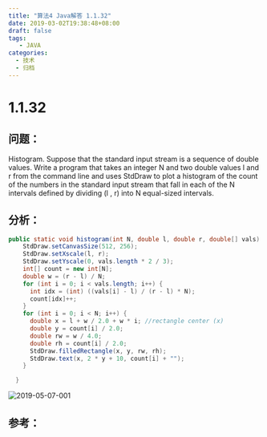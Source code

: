 ```yaml
---
title: "算法4 Java解答 1.1.32"
date: 2019-03-02T19:38:48+08:00
draft: false
tags:
   - JAVA
categories:
  - 技术
  - 归档
---
```



# 1.1.32

## 问题：

Histogram. Suppose that the standard input stream is a sequence of double values. Write a program that takes an integer N and two double values l and r from the command line and uses StdDraw to plot a histogram of the count of the numbers in the standard input stream that fall in each of the N intervals defined by dividing (l , r) into N equal-sized intervals.

## 分析：

```java
public static void histogram(int N, double l, double r, double[] vals) {
    StdDraw.setCanvasSize(512, 256);
    StdDraw.setXscale(l, r);
    StdDraw.setYscale(0, vals.length * 2 / 3);
    int[] count = new int[N];
    double w = (r - l) / N;
    for (int i = 0; i < vals.length; i++) {
      int idx = (int) ((vals[i] - l) / (r - l) * N);
      count[idx]++;
    }
    for (int i = 0; i < N; i++) {
      double x = l + w / 2.0 + w * i; //rectangle center (x)
      double y = count[i] / 2.0;
      double rw = w / 4.0;
      double rh = count[i] / 2.0;
      StdDraw.filledRectangle(x, y, rw, rh);
      StdDraw.text(x, 2 * y + 10, count[i] + "");
    }

  }
```

![2019-05-07-001](https://gitee.com/gdhu/prvpic/raw/master/2019-05-07-001.jpg)


## 参考：


